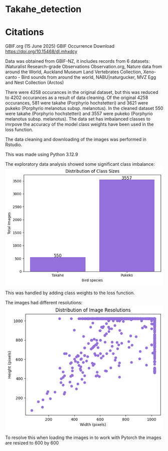 # Takahe_detection
# Citations
GBIF.org (15 June 2025) GBIF Occurrence Download  https://doi.org/10.15468/dl.mhxdcy

Data was obtained from GBIF-NZ, it includes records from 6 datasets: iNaturalist Research-grade Observations Observation.org, Nature data from around the World, Auckland Museum Land Vertebrates Collection, Xeno-canto - Bird sounds from around the world, NABU|naturgucker, MVZ Egg and Nest Collection (Arctos)

There were 4258 occurances in the original dataset, but this was reduced to 4202 occurances as a result of data cleaning.
Of the original 4258 occurances, 581 were takahe (Porphyrio hochstetteri) and 3621 were pukeko (Porphyrio melanotus subsp. melanotus).
In the cleaned dataset 550 were takahe (Porphyrio hochstetteri) and 3557 were pukeko (Porphyrio melanotus subsp. melanotus).
The data set has imbalanced classes to imrpove the accuracy of the model class weights have been used in the loss function.

The data cleaning and downloading of the images was performed in Rstudio.

This was made using Python 3.12.9

The exploratory data analysis showed some significant class imbalance:
![Alt text](Images/class_distribution.png)

This was handled by adding class weights to the loss function.

The images had different resolutions:
![Alt](Images/Distribution_of_Image_Resolutions.png)

To resolve this when loading the images in to work with Pytorch the images are resized to 600 by 600


